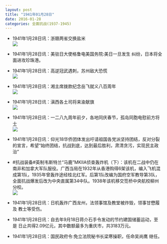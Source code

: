 ```yaml
---
layout: post
title: "1941年01月28日"
date: 2016-01-28
categories: 全面抗战(1937-1945)
---
```


<meta name="referrer" content="no-referrer" />

- 1941年1月28日讯：浙赣两省交换盐米 <br/><img src="https://ww2.sinaimg.cn/large/aca367d8jw1f0fluwuo67j20ah05smxo.jpg" />

- 1941年1月28日讯：美驻日大使格鲁电美国务院:美日一旦发生 纠纷，日本将全面进攻珍珠港。 

- 1941年1月28日讯：高逆冠武遇刺，苏州敌大恐慌 <br/><img src="https://ww4.sinaimg.cn/large/aca367d8jw1f0fie7d8wyj209p05sq3f.jpg" />

- 1941年1月28日讯：湘主席拨款纪念岳飞就义八百周年 <br/><img src="https://ww3.sinaimg.cn/large/aca367d8jw1f0fgnom98kj208k0aw3z9.jpg" />

- 1941年1月28日讯：滇西各土司将来渝献旗 <br/><img src="https://ww3.sinaimg.cn/large/aca367d8jw1f0fbgyt8u6j20ag05dgm2.jpg" />

- 1941年1月28日讯：一二八九周年前夕，各地同庆春节，孤岛同胞电慰前方将士 <br/><img src="https://ww2.sinaimg.cn/large/aca367d8jw1f0f2s7whtzj20ej0bimyl.jpg" />

- 1941年1月28日讯：仰光18华侨团体发出吁请祖国各党派坚持团结，反对分裂的宣言，希望“始终团结，抗战到底，达到最后胜利，肃清贪污，实现民主政治” 

- #抗战装备#英制韦斯特兰“马鹿”MKⅡA侦查轰炸机（下）：该机在二战中仍在南非和加拿大军队服役。广西当局在1932年从香港购得6架该机，编入飞机混成第1队，1935年曾轰炸途经桂北红军。后第1队改编为国府空军教导第3队，全面抗战爆发后改为中央直属第34中队。1938年该机移交笕桥中央航校柳州分校。 <br/><img src="https://ww2.sinaimg.cn/large/aca367d8jw1f0ezbaj99vj20em0d9wgf.jpg" />

- 1941年1月28日讯：日机轰炸广西龙州，法领事馆及教堂被炸毁，领事甘懋履及 教士等受伤。 

- 1941年1月28日讯：自去年9月18日蒋介石手令发动的节约建国储蓄运动，至是 日止共得2.09亿元，其中数额最多为重庆市，共3183万元。 

- 1941年1月28日讯：国民政府令:免立法院秘书长梁寒操职，任命吴尚鹰 继任。 

